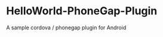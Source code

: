 HelloWorld-PhoneGap-Plugin
==========================

A sample cordova / phonegap plugin for Android
